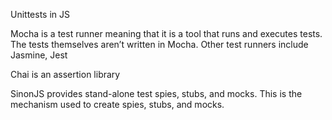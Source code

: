 Unittests in JS

Mocha is a test runner meaning that it is a tool that runs and executes tests. The tests themselves aren’t written in Mocha. Other test runners include Jasmine, Jest

Chai is an assertion library

SinonJS provides stand-alone test spies, stubs, and mocks. This is the mechanism used to create spies, stubs, and mocks.
